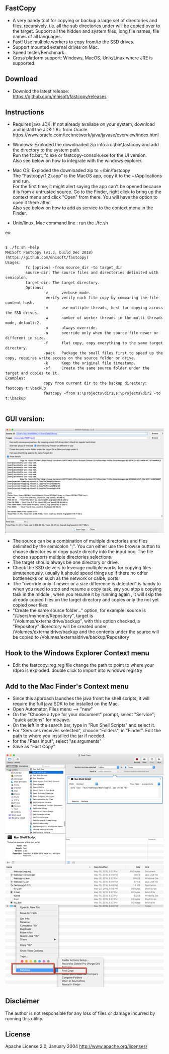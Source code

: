 ## FastCopy

* A very handy tool for copying or backup a large set of directories and files, recursively, i.e. all the sub directories under will be copied over to the target. Support all the hidden and system files, long file names, file names of all languages. 
* Fast! Use multiple workers to copy from/to the SSD drives. 
* Support mounted external drives on Mac.
* Speed tester/Benchmark.
* Cross platform support: Windows, MacOS, Unix/Linux where JRE is supported. 


## Download

- Downlod the latest release: https://github.com/mhisoft/fastcopy/releases

## Instructions

* Requires java JDK. If not already availabe on your system, download and install the JDK 1.8+ from Oracle.
https://www.oracle.com/technetwork/java/javase/overview/index.html

* Windows: 
  Exploded the downloaded zip into a c:\bin\fastcopy and add the directory to the system path. </br>
  Run the fc.bat, fc.exe or  fastcopy-console.exe for the UI version. </br>
  Also see below on how to integrate with the windows explorer. </br>

* Mac OS: 
  Exploded the downloaded zip to ~/bin/fastcopy</br>
  The "Fastcopy(1.2).app" is the MacOS app,  copy it to the ~/Applications and run.</br>
  For the first time, it might alert saying the app can't be opened because it is from a untrusted source. Go to the Finder, right click to bring up the context menu and click "Open" from there. You will have the option to open it there after. <br>
  Also see below on how to add as service to the context menu in the Finder.</br> 


* Unix/linux, Mac command line : run the ./fc.sh

ex:

```
    
$ ./fc.sh -help
MHISoft FastCopy (v1.3, build Dec 2018)
(https://github.com/mhisoft/fastcopy)
Usages:
         fc [option] -from source_dir -to target_dir
         source-dir: The source files and directories delimited with semicolon.
         target-dir: The target directory.
         Options:
                 -v      verbose mode.
                 -verify verify each file copy by comparing the file content hash.
                 -m      use multiple threads, best for copying across the SSD drives.
                 -w      number of worker threads in the multi threads mode, default:2.
                 -o      always override.
                 -n      override only when the source file newer or different in size.
                 -f      flat copy, copy everything to the same target directory.
                 -pack   Package the small files first to speed up the copy, requires write access on the source folder or drive.
                 -k      Keep the original file timestamp.
                 -sf     Create the same source folder under the target and copies to it.
Examples:
                 copy from current dir to the backup directory: fastcopy t:\backup
                 fastcopy -from s:\projects\dir1;s:\projects\dir2 -to t:\backup
   
```



## GUI version:

![Screenshot](/doc/fastcopy-v1.2.6-screenshot-2018-11-19_23-31-58.png "screenshot")


* The source can be a combination of multiple directories and files delimited by the semicolon ";". You can either use the browse button to choose directories or copy paste directly into the input box. The file choose supports multiple directories selections.
* The target should always be one directory or drive. 
* Check the SSD deivers to leverage multiple works for copying files simuteneously.  usually it should speed things up if there no other bottlenecks on such as the network or calbe, ports.
* The "override only if newer or a size difference is detected" is handy to when you need to stop and resume a copy task. say you stop a copying task in the middle , when you resume it by running again , it will skip the already copied files on the target directory and copies only the not yet copied over files. 
* "Create the same source folder..." option, for example: 
source is "/Users/myhome/Repository", target is "/Volumes/externaldrive/backup", with this option checked, a "Repository" diorectory will be created under /Volumes/externaldrive/backup and the contents under the source will be copied to /Volumes/externaldrive/backup/Repository



## Hook to the Windows Explorer Context menu
- Edit the fastcopy_reg.reg file change the path to point to where your rdpro is exploded.
double click to import into windows registry


## Add to the Mac Finder's Context menu 
* Since this approach launches the java fromt he shell scripts, it will require the full java SDK to be installed on the Mac. 
* Open Automator, Files menu --> "new"
* On the "Choose a type for your document" prompt, select "Service"; "quick actions" for moJave.
* On the left in the search bar, type in "Run Shell Scripts" and select it. 
* For "Services receives selected", choose "Folders", in "Finder". Edit the path to where you installed the jar if needed. 
* for the "Pass input",  select "as arguments"
* Save as "Fast Copy"
 
 ![screen shot](doc/fastcopy-automator-setup2.png "Add to the Mac Finder's Context menu")
 ![screen shot](doc/fastcopy%20context%20menu.png "Context Men->Services")


## Disclaimer
The author is not responsible for any loss of files or damage incurred by running this utility.

## License
Apache License 2.0, January 2004 http://www.apache.org/licenses/
